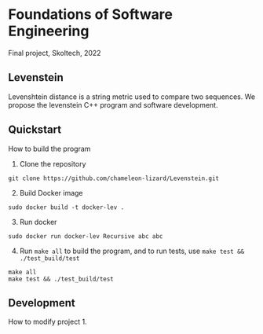 # Foundations of Software Engineering
Final project, Skoltech, 2022

## Levenstein
Levenshtein distance is a string metric used to compare two sequences. We propose the levenstein C++ program and software development.

## Quickstart 
How to build the program
1. Clone the repository 
``` 
git clone https://github.com/chameleon-lizard/Levenstein.git
```
2. Build Docker image 
```
sudo docker build -t docker-lev .
```  
3. Run docker
```
sudo docker run docker-lev Recursive abc abc
```
4. Run `make all` to build the program, and to run tests, use `make test && ./test_build/test`
```
make all
make test && ./test_build/test
```

## Development
How to modify project
1. 
